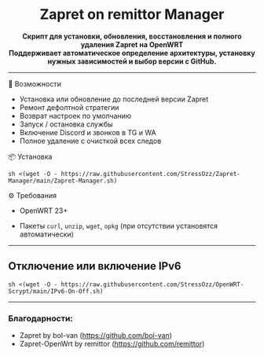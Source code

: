 <h1 align="center">Zapret on remittor Manager</h1>

<p align="center">
  <b>Скрипт для установки, обновления, восстановления и полного удаления Zapret на OpenWRT</b><br>
    <b>Поддерживает автоматическое определение архитектуры, установку нужных зависимостей и выбор версии с GitHub.</b><br>
   
---

🚀 Возможности

- Установка или обновление до последней версии Zapret
- Ремонт дефолтной стратегии
- Возврат настроек по умолчанию
- Запуск / остановка службы
- Включение Discord и звонков в TG и WA
- Полное удаление с очисткой всех следов

📦 Установка
```
sh <(wget -O - https://raw.githubusercontent.com/StressOzz/Zapret-Manager/main/Zapret-Manager.sh)
```

⚙️ Требования

- OpenWRT 23+

- Пакеты `curl`, `unzip`, `wget`, `opkg` (при отсутствии установятся автоматически)

---
## Отключение или включение IPv6
   
```
sh <(wget -O - https://raw.githubusercontent.com/StressOzz/OpenWRT-Scrypt/main/IPv6-On-Off.sh)
```

---

### Благодарности:

- Zapret by bol-van (https://github.com/bol-van)
- Zapret-OpenWrt by remittor (https://github.com/remittor)

